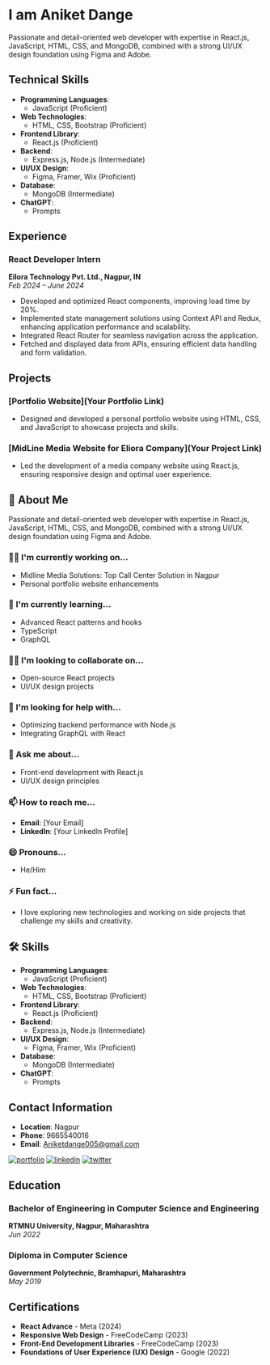 # I am Aniket Dange


Passionate and detail-oriented web developer with expertise in React.js, JavaScript, HTML, CSS, and MongoDB, combined with a strong UI/UX design foundation using Figma and Adobe.

## Technical Skills
- **Programming Languages**: 
  - JavaScript (Proficient)
- **Web Technologies**: 
  - HTML, CSS, Bootstrap (Proficient)
- **Frontend Library**: 
  - React.js (Proficient)
- **Backend**: 
  - Express.js, Node.js (Intermediate)
- **UI/UX Design**: 
  - Figma, Framer, Wix (Proficient)
- **Database**: 
  - MongoDB (Intermediate)
- **ChatGPT**: 
  - Prompts

## Experience

### React Developer Intern
**Eilora Technology Pvt. Ltd., Nagpur, IN**  
_Feb 2024 – June 2024_
- Developed and optimized React components, improving load time by 20%.
- Implemented state management solutions using Context API and Redux, enhancing application performance and scalability.
- Integrated React Router for seamless navigation across the application.
- Fetched and displayed data from APIs, ensuring efficient data handling and form validation.

## Projects

### [Portfolio Website](Your Portfolio Link)
- Designed and developed a personal portfolio website using HTML, CSS, and JavaScript to showcase projects and skills.

### [MidLine Media Website for Eliora Company](Your Project Link)
- Led the development of a media company website using React.js, ensuring responsive design and optimal user experience.


## 🚀 About Me
Passionate and detail-oriented web developer with expertise in React.js, JavaScript, HTML, CSS, and MongoDB, combined with a strong UI/UX design foundation using Figma and Adobe.


### 👩‍💻 I'm currently working on...
- Midline Media Solutions: Top Call Center Solution in Nagpur
- Personal portfolio website enhancements

### 🧠 I'm currently learning...
- Advanced React patterns and hooks
- TypeScript
- GraphQL

### 👯‍♀️ I'm looking to collaborate on...
- Open-source React projects
- UI/UX design projects

### 🤔 I'm looking for help with...
- Optimizing backend performance with Node.js
- Integrating GraphQL with React

### 💬 Ask me about...
- Front-end development with React.js
- UI/UX design principles

### 📫 How to reach me...
- **Email**: [Your Email]
- **LinkedIn**: [Your LinkedIn Profile]

### 😄 Pronouns...
- He/Him

### ⚡️ Fun fact...
- I love exploring new technologies and working on side projects that challenge my skills and creativity.
## 🛠 Skills
- **Programming Languages**: 
  - JavaScript (Proficient)
- **Web Technologies**: 
  - HTML, CSS, Bootstrap (Proficient)
- **Frontend Library**: 
  - React.js (Proficient)
- **Backend**: 
  - Express.js, Node.js (Intermediate)
- **UI/UX Design**: 
  - Figma, Framer, Wix (Proficient)
- **Database**: 
  - MongoDB (Intermediate)
- **ChatGPT**: 
  - Prompts

## Contact Information
- **Location**: Nagpur
- **Phone**: 9665540016
- **Email**: Aniketdange005@gmail.com
  
[![portfolio](https://img.shields.io/badge/my_portfolio-000?style=for-the-badge&logo=ko-fi&logoColor=white)](https://aniketdange23.vercel.app/)
[![linkedin](https://img.shields.io/badge/linkedin-0A66C2?style=for-the-badge&logo=linkedin&logoColor=white)](https://www.linkedin.com/in/aniket-dange/)
[![twitter](https://img.shields.io/badge/twitter-1DA1F2?style=for-the-badge&logo=twitter&logoColor=white)](https://twitter.com/)


## Education 

### Bachelor of Engineering in Computer Science and Engineering
**RTMNU University, Nagpur, Maharashtra**  
_Jun 2022_

### Diploma in Computer Science
**Government Polytechnic, Bramhapuri, Maharashtra**  
_May 2019_

## Certifications
- **React Advance** - Meta (2024)
- **Responsive Web Design** - FreeCodeCamp (2023)
- **Front-End Development Libraries** - FreeCodeCamp (2023)
- **Foundations of User Experience (UX) Design** - Google (2022)


